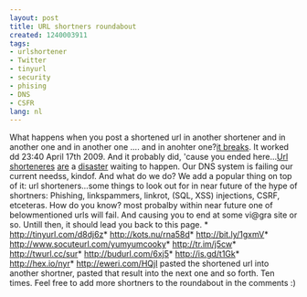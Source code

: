 ```yaml
---
layout: post
title: URL shortners roundabout
created: 1240003911
tags:
- urlshortener
- Twitter
- tinyurl
- security
- phising
- DNS
- CSFR
lang: nl
---
```

What happens when you post a shortened url in another shortener and in another one and in another one .... and in anohter one?[it breaks](http://tinyurl.com/d8dj6z). It worked dd 23:40 April 17th 2009. And it probably did, 'cause you ended here...[Url shorteneres](http://shiflett.org/blog/2009/apr/save-the-internet-with-rev-canonical) [are](http://unweary.com/2009/04/the-security-implications-of-url-shortening-services.html) a [disaster](http://kottke.org/09/04/url-shorteners-suck) waiting to happen. Our DNS system is failing our current needss, kindof. And what do we do? We add a popular thing on top of it: url shorteners...some things to look out for in near future of the hype of shortners: Phishing, linkspammers, linkrot, (SQL, XSS) injections, CSRF, etceteras. How do you know? most probalby within near future one of belowmentioned urls will fail. And causing you to end at some vi@gra site or so. Untill then, it should lead you back to this page. * http://tinyurl.com/d8dj6z* http://kots.nu/rna58d* http://bit.ly/1gxmV* http://www.socuteurl.com/yumyumcooky* http://tr.im/j5cw* http://twurl.cc/sur* http://budurl.com/6xj5* http://is.gd/t1Gk* http://hex.io/nyr* http://eweri.com/HQjI pasted the shortened url into another shortner, pasted that result into the next one and so forth. Ten times. Feel free to add more shortners to the roundabout in the comments :)
